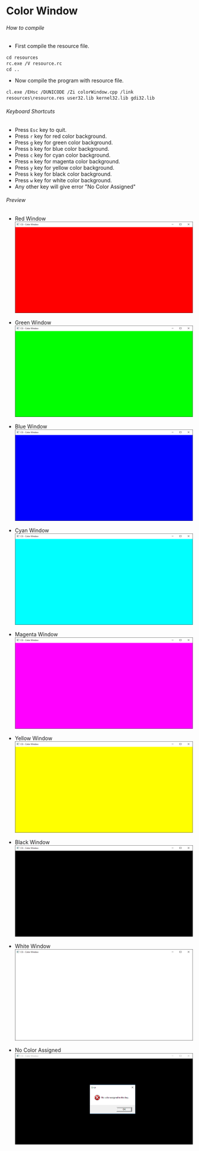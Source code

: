 Color Window
============

###### How to compile

- First compile the resource file.

```
cd resources
rc.exe /V resource.rc
cd ..
```

- Now compile the program with resource file.

```
cl.exe /EHsc /DUNICODE /Zi colorWindow.cpp /link resources\resource.res user32.lib kernel32.lib gdi32.lib
```

###### Keyboard Shortcuts
- Press ```Esc``` key to quit.
- Press ```r``` key for red color background.
- Press ```g``` key for green color background.
- Press ```b``` key for blue color background.
- Press ```c``` key for cyan color background.
- Press ```m``` key for magenta color background.
- Press ```y``` key for yellow color background.
- Press ```k``` key for black color background.
- Press ```w``` key for white color background.
- Any other key will give error "No Color Assigned"

###### Preview
- Red Window
![redWindow][redWindow-image]

- Green Window
![greenWindow][greenWindow-image]

- Blue Window
![blueWindow][blueWindow-image]

- Cyan Window
![cyanWindow][cyanWindow-image]

- Magenta Window
![magentaWindow][magentaWindow-image]

- Yellow Window
![yellowWindow][yellowWindow-image]

- Black Window
![blackWindow][blackWindow-image]

- White Window
![whiteWindow][whiteWindow-image]

- No Color Assigned
![noColorWindow][noColorWindow-image]

<!-- Image declaration -->

[redWindow-image]: ./preview/red.png "Red Window"
[greenWindow-image]: ./preview/green.png "Green Window"
[blueWindow-image]: ./preview/blue.png "Blue Window"
[cyanWindow-image]: ./preview/cyan.png "Cyan Window"
[magentaWindow-image]: ./preview/magenta.png "Magenta Window"
[yellowWindow-image]: ./preview/yellow.png "Yellow Window"
[blackWindow-image]: ./preview/black.png "Black Window"
[whiteWindow-image]: ./preview/white.png "White Window"
[noColorWindow-image]: ./preview/no_color.png "No color assigned"
